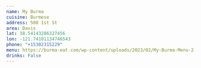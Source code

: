 ```yaml
---
name: My Burma
cuisine: Burmese
address: 500 1st St
area: Davis
lat: 38.54143286327456
lon: -121.74101134746543
phone: "+15302315229"
menu: https://burma-eat.com/wp-content/uploads/2023/02/My-Burma-Menu-2-columns-02-03-2023.pdf
drinks: False
---
```

